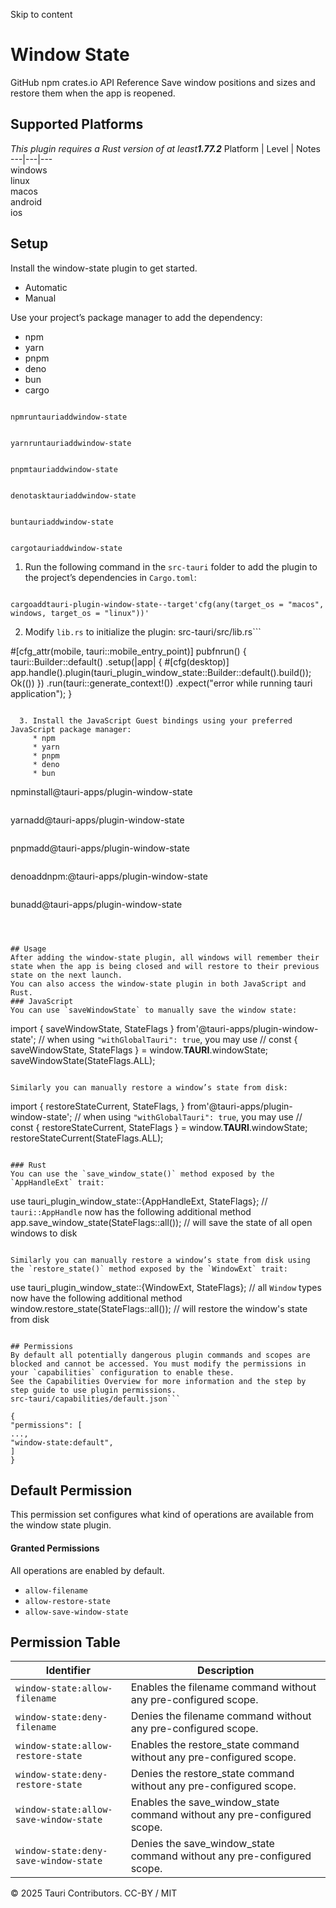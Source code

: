 Skip to content
# Window State
GitHub npm  crates.io 
API Reference 
Save window positions and sizes and restore them when the app is reopened.
## Supported Platforms
_This plugin requires a Rust version of at least**1.77.2**_
Platform | Level | Notes  
---|---|---  
windows  
linux  
macos  
android  
ios  
## Setup
Install the window-state plugin to get started.
  * Automatic 
  * Manual 


Use your project’s package manager to add the dependency:
  * npm 
  * yarn 
  * pnpm 
  * deno 
  * bun 
  * cargo 


```

npmruntauriaddwindow-state

```

```

yarnruntauriaddwindow-state

```

```

pnpmtauriaddwindow-state

```

```

denotasktauriaddwindow-state

```

```

buntauriaddwindow-state

```

```

cargotauriaddwindow-state

```

  1. Run the following command in the `src-tauri` folder to add the plugin to the project’s dependencies in `Cargo.toml`:
```

cargoaddtauri-plugin-window-state--target'cfg(any(target_os = "macos", windows, target_os = "linux"))'

```

  2. Modify `lib.rs` to initialize the plugin:
src-tauri/src/lib.rs```

#[cfg_attr(mobile, tauri::mobile_entry_point)]
pubfnrun() {
tauri::Builder::default()
.setup(|app| {
#[cfg(desktop)]
app.handle().plugin(tauri_plugin_window_state::Builder::default().build());
Ok(())
})
.run(tauri::generate_context!())
.expect("error while running tauri application");
}

```

  3. Install the JavaScript Guest bindings using your preferred JavaScript package manager:
     * npm 
     * yarn 
     * pnpm 
     * deno 
     * bun 
```

npminstall@tauri-apps/plugin-window-state

```

```

yarnadd@tauri-apps/plugin-window-state

```

```

pnpmadd@tauri-apps/plugin-window-state

```

```

denoaddnpm:@tauri-apps/plugin-window-state

```

```

bunadd@tauri-apps/plugin-window-state

```



## Usage
After adding the window-state plugin, all windows will remember their state when the app is being closed and will restore to their previous state on the next launch.
You can also access the window-state plugin in both JavaScript and Rust.
### JavaScript
You can use `saveWindowState` to manually save the window state:
```

import { saveWindowState, StateFlags } from'@tauri-apps/plugin-window-state';
// when using `"withGlobalTauri": true`, you may use
// const { saveWindowState, StateFlags } = window.__TAURI__.windowState;
saveWindowState(StateFlags.ALL);

```

Similarly you can manually restore a window’s state from disk:
```

import {
restoreStateCurrent,
StateFlags,
} from'@tauri-apps/plugin-window-state';
// when using `"withGlobalTauri": true`, you may use
// const { restoreStateCurrent, StateFlags } = window.__TAURI__.windowState;
restoreStateCurrent(StateFlags.ALL);

```

### Rust
You can use the `save_window_state()` method exposed by the `AppHandleExt` trait:
```

use tauri_plugin_window_state::{AppHandleExt, StateFlags};
// `tauri::AppHandle` now has the following additional method
app.save_window_state(StateFlags::all()); // will save the state of all open windows to disk

```

Similarly you can manually restore a window’s state from disk using the `restore_state()` method exposed by the `WindowExt` trait:
```

use tauri_plugin_window_state::{WindowExt, StateFlags};
// all `Window` types now have the following additional method
window.restore_state(StateFlags::all()); // will restore the window's state from disk

```

## Permissions
By default all potentially dangerous plugin commands and scopes are blocked and cannot be accessed. You must modify the permissions in your `capabilities` configuration to enable these.
See the Capabilities Overview for more information and the step by step guide to use plugin permissions.
src-tauri/capabilities/default.json```

{
"permissions": [
...,
"window-state:default",
]
}

```

## Default Permission
This permission set configures what kind of operations are available from the window state plugin.
#### Granted Permissions
All operations are enabled by default.
  * `allow-filename`
  * `allow-restore-state`
  * `allow-save-window-state`


## Permission Table
Identifier | Description  
---|---  
`window-state:allow-filename` |  Enables the filename command without any pre-configured scope.  
`window-state:deny-filename` |  Denies the filename command without any pre-configured scope.  
`window-state:allow-restore-state` |  Enables the restore_state command without any pre-configured scope.  
`window-state:deny-restore-state` |  Denies the restore_state command without any pre-configured scope.  
`window-state:allow-save-window-state` |  Enables the save_window_state command without any pre-configured scope.  
`window-state:deny-save-window-state` |  Denies the save_window_state command without any pre-configured scope.  
© 2025 Tauri Contributors. CC-BY / MIT
